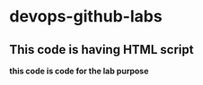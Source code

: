# devops-github-labs
## This code is having HTML script

**this code is code for the lab purpose**


